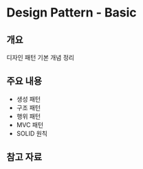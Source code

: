 # Design Pattern - Basic

## 개요
디자인 패턴 기본 개념 정리

## 주요 내용
- 생성 패턴
- 구조 패턴
- 행위 패턴
- MVC 패턴
- SOLID 원칙

## 참고 자료
